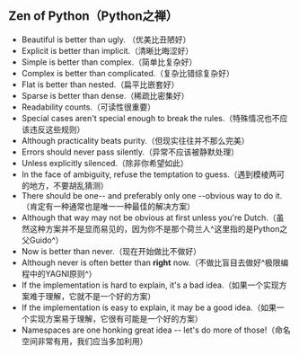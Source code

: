 ## Zen of Python（Python之禅）

- Beautiful is better than ugly. （优美比丑陋好）
- Explicit is better than implicit.（清晰比晦涩好）
- Simple is better than complex.（简单比复杂好）
- Complex is better than complicated.（复杂比错综复杂好）
- Flat is better than nested.（扁平比嵌套好）
- Sparse is better than dense.（稀疏比密集好）
- Readability counts.（可读性很重要）
- Special cases aren't special enough to break the rules.（特殊情况也不应该违反这些规则）
- Although practicality beats purity.（但现实往往并不那么完美）
- Errors should never pass silently.（异常不应该被静默处理）
- Unless explicitly silenced.（除非你希望如此）
- In the face of ambiguity, refuse the temptation to guess.（遇到模棱两可的地方，不要胡乱猜测）
- There should be one-- and preferably only one --obvious way to do it.（肯定有一种通常也是唯一一种最佳的解决方案）
- Although that way may not be obvious at first unless you're Dutch.（虽然这种方案并不是显而易见的，因为你不是那个荷兰人^这里指的是Python之父Guido^）
- Now is better than never.（现在开始做比不做好）
- Although never is often better than **right** now.（不做比盲目去做好^极限编程中的YAGNI原则^）
- If the implementation is hard to explain, it's a bad idea.（如果一个实现方案难于理解，它就不是一个好的方案）
- If the implementation is easy to explain, it may be a good idea.（如果一个实现方案易于理解，它很有可能是一个好的方案）
- Namespaces are one honking great idea -- let's do more of those!（命名空间非常有用，我们应当多加利用）